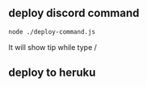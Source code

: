 ## deploy discord command

```bash
node ./deploy-command.js
```

It will show tip while type /

## deploy to heruku
